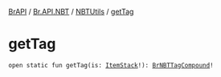 [BrAPI](../../index.md) / [Br.API.NBT](../index.md) / [NBTUtils](index.md) / [getTag](./get-tag.md)

# getTag

`open static fun getTag(is: `[`ItemStack`](https://hub.spigotmc.org/javadocs/spigot/org/bukkit/inventory/ItemStack.html)`!): `[`BrNBTTagCompound`](../-br-n-b-t-tag-compound/index.md)`!`